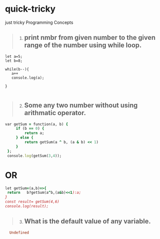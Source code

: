 # quick-tricky
just tricky Programming Concepts


> 1. <h2>print  nmbr from given number to the given range of the number using while loop.

 ```
 let a=5;
let b=8;

while(b--){
    a++
    console.log(a);  
     
}


 ```

 >2. <h2>Some any two number without using arithmatic operator.
  
```Ruby
var getSum = function(a, b) {
     if (b == 0) {
         return a;
     } else {
         return getSum(a ^ b, (a & b) << 1)
     }
 };
 console.log(getSum(3,4));
```

 <h1>                              OR </h1>
   
```Ruby
let getSum=(a,b)=>{
 return   b?getSum(a^b,(a&b)<<1):a;
}
const result= getSum(4,6)
console.log(result);
```
 >3. <h2>What is the default value of any variable. </h2>
 
 ```Ruby
   Undefined
 ```
